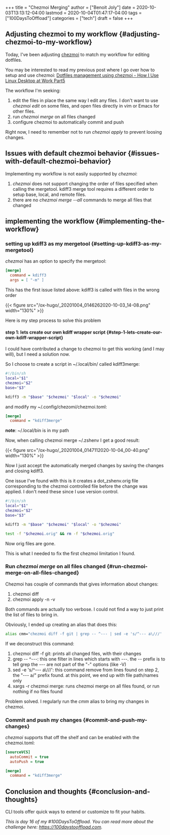 +++
title = "Chezmoi Merging"
author = ["Benoit Joly"]
date = 2020-10-03T13:13:12-04:00
lastmod = 2020-10-04T01:47:17-04:00
tags = ["100DaysToOffload"]
categories = ["tech"]
draft = false
+++

## Adjusting chezmoi to my workflow {#adjusting-chezmoi-to-my-workflow}

Today, I've been adjusting [chezmoi](https://chezmoi.io) to match my workflow for editing dotfiles.

You may be interested to read my previous post where I go over how to setup and use chezmoi: [Dotfiles management using chezmoi - How I Use Linux Desktop at Work Part5](https://blog.benoitj.ca/2020-06-15-how-i-use-linux-desktop-at-work-part5-dotfiles/)

The workflow I'm seeking:

1.  edit the files in place the same way I edit any files. I don't want to use _chezmoi edit_ on some files, and open files directly in vim or Emacs for other files.
2.  run _chezmoi merge_ on all files changed
3.  configure chezmoi to automatically commit and push

Right now, I need to remember not to run _chezmoi apply_ to prevent loosing changes.


## Issues with default chezmoi behavior {#issues-with-default-chezmoi-behavior}

Implementing my workflow is not easily supported by _chezmoi_:

1.  _chezmoi_ does not support changing the order of files specified when calling the mergetool. kdiff3 merge tool requires a different order to setup base, local, and remote files.
2.  there are no _chezmoi merge --all_ commands to merge all files that changed


## implementing the workflow {#implementing-the-workflow}


### setting up kdiff3 as my mergetool {#setting-up-kdiff3-as-my-mergetool}

_chezmoi_ has an option to specify the mergetool:

```ini
[merge]
  command = kdiff3
  args = [ "-m" ]
```

This has the first issue listed above: kdiff3 is called with files in the wrong order

{{< figure src="/ox-hugo/_20201004_0146262020-10-03_14-08.png" width="130%" >}}

Here is my step process to solve this problem


#### step 1: lets create our own kdiff wrapper script {#step-1-lets-create-our-own-kdiff-wrapper-script}

I could have contributed a change to chezmoi to get this working (and I may will), but I need a solution now.

So I choose to create a script in ~/.local/bin/ called kdiff3merge:

```bash
#!/bin/sh
local="$1"
chezmoi="$2"
base="$3"

kdiff3 -m "$base" "$chezmoi" "$local" -o "$chezmoi"
```

and modify my ~/.config/chezomi/chezmoi.toml:

```ini
[merge]
  command = "kdiff3merge"
```

**note**: ~/.local/bin is in my path

Now, when calling chezmoi merge ~/.zshenv I get a good result:

{{< figure src="/ox-hugo/_20201004_0147112020-10-04_00-40.png" width="130%" >}}

Now I just accept the automatically merged changes by saving the changes and closing kdiff3.

One issue I've found with this is it creates a dot\_zshenv.orig file corresponding to the chezmoi controlled file before the change was applied. I don't need these since I use version control.

```bash
#!/bin/sh
local="$1"
chezmoi="$2"
base="$3"

kdiff3 -m "$base" "$chezmoi" "$local" -o "$chezmoi"

test -f "$chezmoi.orig" && rm -f "$chezmoi.orig"
```

Now orig files are gone.

This is what I needed to fix the first chezmoi limitation I found.


### Run _chezmoi merge_ on all files changed {#run-chezmoi-merge-on-all-files-changed}

Chezmoi has couple of commands that gives information about changes:

1.  chezmoi diff
2.  chezmoi apply -n -v

Both commands are actually too verbose. I could not find a way to just print the list of files to bring in.

Obviously, I ended up creating an alias that does this:

```bash
alias cmm="chezmoi diff -f git | grep -- ^--- | sed -e 's/^--- a\///' | xargs -r chezmoi merge"
```

If we deconstruct this command:

1.  chezmoi diff -f git: prints all changed files, with their changes
2.  grep -- ^---: this one filter in lines which starts with _---_. the -- prefix is to tell grep the --- are not part of the "-" options (like -V)
3.  sed -e 's/^--- a\\///': this command remove from lines found on step 2, the "--- a/" prefix found. at this point, we end up with file path/names only
4.  xargs -r chezmoi merge: runs chezmoi merge on all files found, or run nothing if no files found

Problem solved. I regularly run the _cmm_ alias to bring my changes in chezmoi.


### Commit and push my changes {#commit-and-push-my-changes}

_chezmoi_ supports that off the shelf and can be enabled with the chezmoi.toml:

```ini
[sourceVCS]
  autoCommit = true
  autoPush = true

[merge]
  command = "kdiff3merge"

```


## Conclusion and thoughts {#conclusion-and-thoughts}

CLI tools offer quick ways to extend or customize to fit your habits.

_This is day 16 of my #100DaysToOffload. You can read more about the challenge here: <https://100daystooffload.com>._

<!--more-->
